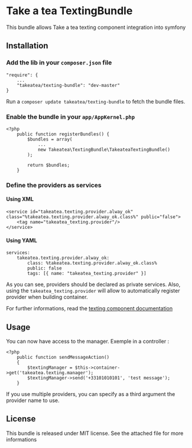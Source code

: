 # Take a tea TextingBundle
This bundle allows Take a tea texting component integration into symfony

## Installation
### Add the lib in your `composer.json` file

    "require": {
        ...
        "takeatea/texting-bundle": "dev-master"
    }

Run a ``composer update takeatea/texting-bundle`` to fetch the bundle files.

### Enable the bundle in your ``app/AppKernel.php``

    <?php
        public function registerBundles() {
            $bundles = array(
                ...
                new Takeatea\TextingBundle\TakeateaTextingBundle()
            );

            return $bundles;
        }

### Define the providers as services
#### Using XML
    <service id="takeatea.texting.provider.alway_ok" class="%takeatea.texting.provider.alway_ok.class%" public="false">
        <tag name="takeatea_texting.provider"/>
    </service>

#### Using YAML
    services:
        takeatea.texting.provider.alway_ok:
            class: %takeatea.texting.provider.alway_ok.class%
            public: false
            tags: [{ name: "takeatea_texting.provider" }]

As you can see, providers should be declared as private services. Also, using the ``takeatea_texting.provider`` will allow to automatically register provider when building container.

For further informations, read the [texting component documentation]

## Usage
You can now have access to the manager. Exemple in a controller :

    <?php
        public function sendMessageAction()
        {
            $textingManager = $this->container->get('takeatea.texting.manager');
            $textingManager->send('+33101010101', 'test message');
        }

If you use multiple providers, you can specify as a third argument the provider name to use.

## License

This bundle is released under MIT license. See the attached file for more informations

[texting component documentation]:https://github.com/Takeatea/texting/blob/master/README.md
